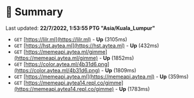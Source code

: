 # 📖 Summary
Last updated: **22/7/2022, 1:53:55 PTG "Asia/Kuala_Lumpur"**

- `GET` [https://lilr.ml](https://lilr.ml) - **Up** (3105ms)
- `GET` [https://hst.aytea.ml](https://hst.aytea.ml) - **Up** (432ms)
- `GET` [https://memeapi.aytea.ml/gimme](https://memeapi.aytea.ml/gimme) - **Up** (1852ms)
- `GET` [https://color.aytea.ml/4b31d6.png](https://color.aytea.ml/4b31d6.png) - **Up** (1809ms)
- `GET` [https://memeapi.aytea.ml](https://memeapi.aytea.ml) - **Up** (359ms)
- `GET` [https://memeapi.aytea14.repl.co/gimme](https://memeapi.aytea14.repl.co/gimme) - **Up** (1783ms)
